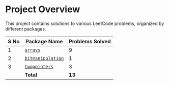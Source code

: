 # Project Overview

This project contains solutions to various LeetCode problems, organized by different packages.

| S.No | Package Name          | Problems Solved |
|------|-----------------------|-----------------|
| 1    | [`arrays`](src/main/java/in/roopsai/arrays/README.md)              | 9               |
| 2    | [`bitmanipulation`](src/main/java/in/roopsai/bitmanipulation/README.md)     | 1               |
| 3    | [`twopointers`](src/main/java/in/roopsai/twopointers/README.md)     | 3               |
|      | **Total**              | **13**           |